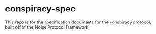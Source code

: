 # conspiracy-spec
This repo is for the specification documents for the conspiracy protocol, built off of the Noise Protocol Framework.